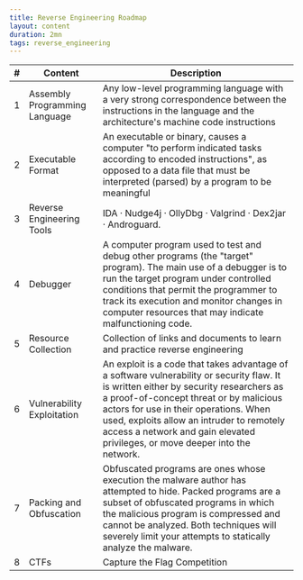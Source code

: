 ```yaml
---
title: Reverse Engineering Roadmap
layout: content
duration: 2mn
tags: reverse_engineering
---
```


|#|Content|Description|
|-|-------|-----------|
|1|Assembly Programming Language|Any low-level programming language with a very strong correspondence between the instructions in the language and the architecture's machine code instructions|
|2|Executable Format|An executable or binary, causes a computer "to perform indicated tasks according to encoded instructions", as opposed to a data file that must be interpreted (parsed) by a program to be meaningful|
|3|Reverse Engineering Tools|IDA · Nudge4j · OllyDbg · Valgrind · Dex2jar · Androguard.|
|4|Debugger|A computer program used to test and debug other programs (the "target" program). The main use of a debugger is to run the target program under controlled conditions that permit the programmer to track its execution and monitor changes in computer resources that may indicate malfunctioning code.|
|5|Resource Collection|Collection of links and documents to learn and practice reverse engineering|
|6|Vulnerability Exploitation|An exploit is a code that takes advantage of a software vulnerability or security flaw. It is written either by security researchers as a proof-of-concept threat or by malicious actors for use in their operations. When used, exploits allow an intruder to remotely access a network and gain elevated privileges, or move deeper into the network.|
|7|Packing and Obfuscation|Obfuscated programs are ones whose execution the malware author has attempted to hide. Packed programs are a subset of obfuscated programs in which the malicious program is compressed and cannot be analyzed. Both techniques will severely limit your attempts to statically analyze the malware.|
|8|CTFs|Capture the Flag Competition|
